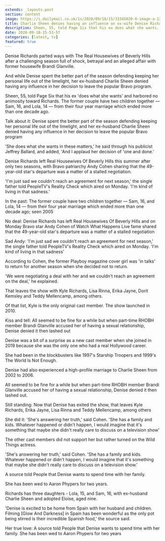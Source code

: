 ```yaml
---
extends: _layouts.post
section: content
image: https://i.dailymail.co.uk/1s/2020/09/18/15/33345020-0-image-a-12_1600440747254.jpg 
title: Charlie Sheen denies having an influence on ex-wife Denise Richards decision to leave RHOBH 
description: Sheen, 55, told Page Six that his ex does what she wants. The former couple have two children together - Sam, 16, and Lola, 14 - from their four year marriage which ended in 2006. 
date: 2020-09-18-15-53-57 
categories: [latest, tv] 
featured: true 
--- 
```

Denise Richards parted ways with The Real Housewives of Beverly Hills after a challenging season full of shock, betrayal and an alleged affair with former housewife Brandi Glanville.

And while Denise spent the better part of the season defending keeping her personal life out of the limelight, her ex-husband Charlie Sheen denied having any influence in her decision to leave the popular Bravo program.

Sheen, 55, told Page Six that his ex 'does what she wants' and harbored no animosity toward Richards. The former couple have two children together — Sam, 16, and Lola, 14 — from their four year marriage which ended more than one decade ago.

Talk about it: Denise spent the better part of the season defending keeping her personal life out of the limelight, and her ex-husband Charlie Sheen denied having any influence in her decision to leave the popular Bravo program

'She does what she wants in these matters,' he said through his publicist Jeffrey Ballard, and added, 'And I applaud her decision of 'one and done.' 

Denise Richards left Real Housewives Of Beverly Hills this summer after only two seasons, with Bravo patriarchy Andy Cohen sharing that the 49-year-old star's departure was a matter of a stalled negotiation.

'I'm just sad we couldn't reach an agreement for next season,' the single father told PeopleTV's Reality Check which aired on Monday. 'I'm kind of living in that sadness.'   

In the past: The former couple have two children together — Sam, 16, and Lola, 14 — from their four year marriage which ended more than one decade ago; seen 2005

No deal: Denise Richards has left Real Housewives Of Beverly Hills and on Monday Bravo star Andy Cohen of Watch What Happens Live fame shared that the 49-year-old star's departure was a matter of a stalled negotiation

Sad Andy: 'I'm just sad we couldn't reach an agreement for next season,' the single father told PeopleTV's Reality Check which aired on Monday. 'I'm kind of living in that sadness'

According to Cohen, the former Playboy magazine cover girl was 'in talks' to return for another season when she decided not to return.

'We were negotiating a deal with her and we couldn't reach an agreement on the deal,' he explained. 

That leaves the show with Kyle Richards, Lisa Rinna, Erika Jayne, Dorit Kemsley and Teddy Mellencamp, among others.

Of that list, Kyle is the only original cast member. The show launched in 2010.

Kiss and tell: All seemed to be fine for a while but when part-time RHOBH member Brandi Glanville accused her of having a sexual relationship, Denise denied it then lashed out

Denise was a bit of a surprise as a new cast member when she joined in 2019 because she was the only one who had a real Hollywood career.

She had been in the blockbusters like 1997's Starship Troopers and 1999's The World Is Not Enough.

Denise had also experienced a high-profile marriage to Charlie Sheen from 2002 to 2006. 

All seemed to be fine for a while but when part-time RHOBH member Brandi Glanville accused her of having a sexual relationship, Denise denied it then lashed out.

Still standing: Now that Denise has exited the show, that leaves Kyle Richards, Erika Jayne, Lisa Rinna and Teddy Mellencamp, among others

She did it: 'She's answering her truth,' said Cohen. 'She has a family and kids. Whatever happened or didn't happen, I would imagine that it's something that maybe she didn't really care to discuss on a television show'

The other cast members did not support her but rather turned on the Wild Things actress.  

'She's answering her truth,' said Cohen. 'She has a family and kids. Whatever happened or didn't happen, I would imagine that it's something that maybe she didn't really care to discuss on a television show.' 

A source told People that Denise wants to spend time with her family.

She has been wed to Aaron Phypers for two years.

Richards has three daughters - Lola, 15, and Sam, 16, with ex-husband Charlie Sheen and adopted Eloise, aged nine.

'Denise is excited to be home from Spain with her husband and children. Filming [Glow And Darkness] in Spain has been wonderful as the only pot being stirred is their incredible Spanish food,' the source said.

Her true love: A source told People that Denise wants to spend time with her family. She has been wed to Aaron Phypers for two years

